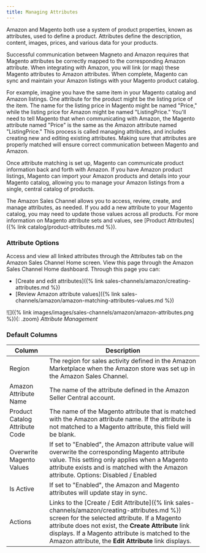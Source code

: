 ```yaml
---
title: Managing Attributes
---
```



Amazon and Magento both use a system of product properties, known as attributes, used to define a product. Attributes define the description, content, images, prices, and various data for your products.

Successful communication between Magneto and Amazon requires that Magento attributes be correctly mapped to the corresponding Amazon attribute. When integrating with Amazon, you will link (or map) these Magento attributes to Amazon attributes. When complete, Magento can sync and maintain your Amazon listings with your Magento product catalog.

For example, imagine you have the same item in your Magento catalog and Amazon listings. One attribute for the product might be the listing price of the item. The name for the listing price in Magento might be named "Price," while the listing price for Amazon might be named "ListingPrice." You'll need to tell Magento that when communicating with Amazon, the Magento attribute named "Price" is the same as the Amazon attribute named "ListingPrice." This process is called managing attributes, and includes creating new and editing existing attributes. Making sure that attributes are properly matched will ensure correct communication between Magento and Amazon.

Once attribute matching is set up, Magento can communicate product information back and forth with Amazon. If you have Amazon product listings, Magento can import your Amazon products and details into your Magento catalog, allowing you to manage your Amazon listings from a single, central catalog of products.

The Amazon Sales Channel allows you to access, review, create, and manage attributes, as needed. If you add a new attribute to your Magento catalog, you may need to update those values across all products. For more information on Magento attribute sets and values, see [Product Attributes]({% link catalog/product-attributes.md %}).

### Attribute Options

Access and view all linked attributes through the Attributes tab on the Amazon Sales Channel Home screen. View this page through the Amazon Sales Channel Home dashboard. Through this page you can:

- [Create and edit attributes]({% link sales-channels/amazon/creating-attributes.md %})
- [Review Amazon attribute values]({% link sales-channels/amazon/amazon-matching-attributes-values.md %})

![]({% link images/images/sales-channels/amazon/amazon-attributes.png %}){: .zoom}
_Attribute Management_

### Default Columns

|Column|Description|
|---|---|
|Region|The region for sales activity defined in the Amazon Marketplace when the Amazon store was set up in the Amazon Sales Channel. |
|Amazon Attribute Name |The name of the attribute defined in the Amazon Seller Central account. |
|Product Catalog Attribute Code |The name of the Magento attribute that is matched with the Amazon attribute name. If the attribute is not matched to a Magento attribute, this field will be blank. |
|Overwrite Magento Values |If set to "Enabled", the Amazon attribute value will overwrite the corresponding Magento attribute value. This setting only applies when a Magento attribute exists and is matched with the Amazon attribute. Options: Disabled / Enabled |
|Is Active |If set to "Enabled", the Amazon and Magento attributes will update stay in sync. |
|Actions |Links to the [Create / Edit Attribute]({% link sales-channels/amazon/creating-attributes.md %}) screen for the selected attribute. If a Magento attribute does not exist, the **Create Attribute** link displays. If a Magento attribute is matched to the Amazon attribute, the **Edit Attribute** link displays. |
